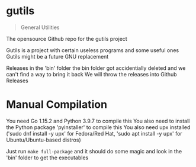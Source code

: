 # gutils

> General Utilities

The opensource Github repo for the gutils project

Gutils is a project with certain useless programs and some useful ones
Gutils might be a future GNU replacement

Releases in the 'bin' folder
the bin folder got accidentially deleted and we can't find a way to bring it back
We will throw the releases into Github Releases

# Manual Compilation

You need Go 1.15.2 and Python 3.9.7 to compile this
You also need to install the Python package 'pyinstaller' to compile this
You also need upx installed ('sudo dnf install -y upx' for Fedora/Red Hat, 'sudo apt install -y upx' for Ubuntu/Ubuntu-based distros)

Just run `make full-package` and it should do some magic and look in the 'bin' folder to get the executables
